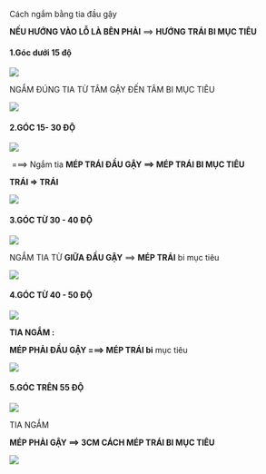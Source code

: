 Cách ngắm bằng tia đầu gậy



**NẾU HƯỚNG VÀO LỖ LÀ BÊN PHẢI** ==> **HƯỚNG TRÁI BI MỤC TIÊU**

#### 1.Góc dưới 15 độ

![](https://i.imgur.com/HN0cXRA.png)

NGẮM ĐÚNG TIA TỪ TÂM GẬY ĐẾN TÂM BI MỤC TIÊU

![](https://i.imgur.com/RhXSb2d.png)







#### 2.GÓC 15- 30 ĐỘ

![](https://i.imgur.com/mvDuddS.png)



​		===> Ngắm tia **MÉP TRÁI ĐẦU GẬY ==> MÉP TRÁI BI MỤC TIÊU**

**TRÁI  => TRÁI**

![](https://i.imgur.com/g2YeVgG.png)







#### 3.GÓC TỪ 30 - 40 ĐỘ

 ![](https://i.imgur.com/t5hEW93.png)



NGẮM TIA TỪ **GIỮA ĐẦU GẬY**  ==> **MÉP TRÁI** bi mục tiêu



![](https://i.imgur.com/29lamr5.png)



#### 4.GÓC TỪ 40 - 50 ĐỘ

![](https://i.imgur.com/Onvn1AA.png)



**TIA NGẮM :**

**MÉP PHẢI ĐẦU GẬY ===> MÉP TRÁI bi** mục tiêu

![](https://i.imgur.com/n1ehWOz.png)



#### 5.GÓC TRÊN 55 ĐỘ

![](https://i.imgur.com/ZGwezLE.png)



TIA NGẮM

**MÉP PHẢI GẬY ==> 3CM CÁCH MÉP TRÁI BI MỤC TIÊU** 

![](https://i.imgur.com/gk6Imoj.png)